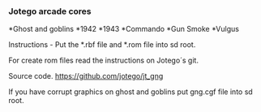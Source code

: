 ### Jotego arcade cores

  *Ghost and goblins
  *1942
  *1943
  *Commando
  *Gun Smoke
  *Vulgus

Instructions - Put the *.rbf file and *.rom file into sd root.

For create rom files read the instructions on Jotego´s git.

Source code. 
https://github.com/jotego/jt_gng

If you have corrupt graphics on ghost and goblins put gng.cgf file into sd root.
